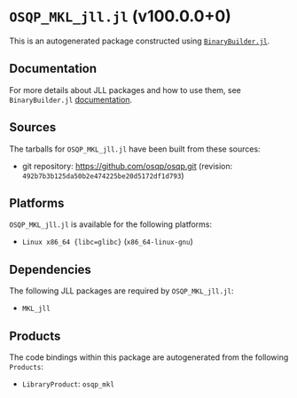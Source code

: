 # `OSQP_MKL_jll.jl` (v100.0.0+0)

This is an autogenerated package constructed using [`BinaryBuilder.jl`](https://github.com/JuliaPackaging/BinaryBuilder.jl).

## Documentation

For more details about JLL packages and how to use them, see `BinaryBuilder.jl` [documentation](https://docs.binarybuilder.org/stable/jll/).

## Sources

The tarballs for `OSQP_MKL_jll.jl` have been built from these sources:

* git repository: https://github.com/osqp/osqp.git (revision: `492b7b3b125da50b2e474225be20d5172df1d793`)

## Platforms

`OSQP_MKL_jll.jl` is available for the following platforms:

* `Linux x86_64 {libc=glibc}` (`x86_64-linux-gnu`)

## Dependencies

The following JLL packages are required by `OSQP_MKL_jll.jl`:

* `MKL_jll`

## Products

The code bindings within this package are autogenerated from the following `Products`:

* `LibraryProduct`: `osqp_mkl`
